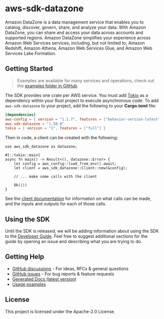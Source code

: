 # aws-sdk-datazone

Amazon DataZone is a data management service that enables you to catalog, discover, govern, share, and analyze your data. With Amazon DataZone, you can share and access your data across accounts and supported regions. Amazon DataZone simplifies your experience across Amazon Web Services services, including, but not limited to, Amazon Redshift, Amazon Athena, Amazon Web Services Glue, and Amazon Web Services Lake Formation.

## Getting Started

> Examples are available for many services and operations, check out the
> [examples folder in GitHub](https://github.com/awslabs/aws-sdk-rust/tree/main/examples).

The SDK provides one crate per AWS service. You must add [Tokio](https://crates.io/crates/tokio)
as a dependency within your Rust project to execute asynchronous code. To add `aws-sdk-datazone` to
your project, add the following to your **Cargo.toml** file:

```toml
[dependencies]
aws-config = { version = "1.1.7", features = ["behavior-version-latest"] }
aws-sdk-datazone = "1.50.0"
tokio = { version = "1", features = ["full"] }
```

Then in code, a client can be created with the following:

```rust,no_run
use aws_sdk_datazone as datazone;

#[::tokio::main]
async fn main() -> Result<(), datazone::Error> {
    let config = aws_config::load_from_env().await;
    let client = aws_sdk_datazone::Client::new(&config);

    // ... make some calls with the client

    Ok(())
}
```

See the [client documentation](https://docs.rs/aws-sdk-datazone/latest/aws_sdk_datazone/client/struct.Client.html)
for information on what calls can be made, and the inputs and outputs for each of those calls.

## Using the SDK

Until the SDK is released, we will be adding information about using the SDK to the
[Developer Guide](https://docs.aws.amazon.com/sdk-for-rust/latest/dg/welcome.html). Feel free to suggest
additional sections for the guide by opening an issue and describing what you are trying to do.

## Getting Help

* [GitHub discussions](https://github.com/awslabs/aws-sdk-rust/discussions) - For ideas, RFCs & general questions
* [GitHub issues](https://github.com/awslabs/aws-sdk-rust/issues/new/choose) - For bug reports & feature requests
* [Generated Docs (latest version)](https://awslabs.github.io/aws-sdk-rust/)
* [Usage examples](https://github.com/awslabs/aws-sdk-rust/tree/main/examples)

## License

This project is licensed under the Apache-2.0 License.

